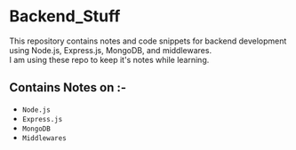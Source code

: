 # Backend_Stuff

This repository contains notes and code snippets for backend development using Node.js, Express.js, MongoDB, and middlewares. <br>
I am using these repo to keep it's notes while learning.

## Contains Notes on :-

- `Node.js` 
- `Express.js` 
- `MongoDB` 
- `Middlewares` 
